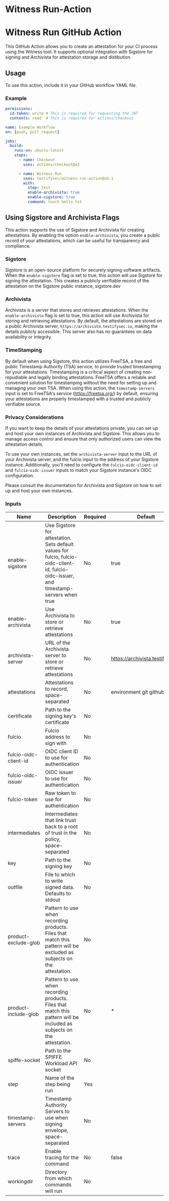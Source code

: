 # Witness Run-Action

# Witness Run GitHub Action

This GitHub Action allows you to create an attestation for your CI process using
the Witness tool. It supports optional integration with Sigstore for signing and
Archivista for attestation storage and distibution.

## Usage

To use this action, include it in your GitHub workflow YAML file.

### Example

```yaml
permissions:
  id-token: write # This is required for requesting the JWT
  contents: read  # This is required for actions/checkout

name: Example Workflow
on: [push, pull_request]

jobs:
  build:
    runs-on: ubuntu-latest
    steps:
      - name: Checkout
        uses: actions/checkout@v2

      - name: Witness Run
        uses: testifysec/witness-run-action@v0.1
        with:
          step: test
          enable-archivista: true
          enable-sigstore: true
          command: touch hello.txt
```

## Using Sigstore and Archivista Flags
This action supports the use of Sigstore and Archivista for creating attestations.
By enabling the option `enable-archivista`, you create a public record of your
attestations, which can be useful for transparency and compliance.

### Sigstore
Sigstore is an open-source platform for securely signing software artifacts. When
the `enable-sigstore` flag is set to true, this action will use Sigstore for signing
the attestation. This creates a publicly verifiable record of the attestation on
the Sigstore public instance, sigstore.dev

### Archivista
Archivista is a server that stores and retrieves attestations. When the `enable-archivista`
flag is set to true, this action will use Archivista for storing and retrieving
attestations. By default, the attestations are stored on a public Archivista server,
`https://archivista.testifysec.io`, making the details publicly accessible. This server
also has no guarantees on data availability or integrity.

### TimeStamping

By default when using Sigstore, this action utilizes FreeTSA, a free and public
Timestamp Authority (TSA) service, to provide trusted timestamping for your
attestations. Timestamping is a critical aspect of creating non-repudiable and
legally binding attestations. FreeTSA offers a reliable and convenient solution for
timestamping without the need for setting up and managing your own TSA. When using
this action, the `timestamp-servers` input is set to FreeTSA's service (https://freetsa.org/)
by default, ensuring your attestations are properly timestamped with a trusted and
publicly verifiable source.

### Privacy Considerations
If you want to keep the details of your attestations private, you can set up
and host your own instances of Archivista and Sigstore. This allows you to manage
access control and ensure that only authorized users can view the attestation details.

To use your own instances, set the `archivista-server` input to the URL of your
Archivista server, and the fulcio input to the address of your Sigstore instance.
Additionally, you'll need to configure the `fulcio-oidc-client-id` and `fulcio-oidc-issuer`
inputs to match your Sigstore instance's OIDC configuration.

Please consult the documentation for Archivista and Sigstore on how to set up and
host your own instances.


### Inputs

| Name                     | Description                                                                                          | Required | Default                               |
| ------------------------ | ---------------------------------------------------------------------------------------------------- | -------- | ------------------------------------- |
| enable-sigstore             | Use Sigstore for attestation. Sets default values for fulcio, fulcio-oidc-client-id, fulcio-oidc-issuer, and timestamp-servers when true | No       | true |
| enable-archivista        | Use Archivista to store or retrieve attestations                                                     | No       | true                                 | true |
| archivista-server        | URL of the Archivista server to store or retrieve attestations                                      | No       | <https://archivista.testifysec.io>      |
| attestations             | Attestations to record, space-separated                                                              | No       | environment git github                      |
| certificate              | Path to the signing key's certificate                                                                | No       |                                       |
| fulcio                   | Fulcio address to sign with                                                                          | No       |                                       |
| fulcio-oidc-client-id    | OIDC client ID to use for authentication                                                             | No       |                                       |
| fulcio-oidc-issuer       | OIDC issuer to use for authentication                                                                | No       |                                       |
| fulcio-token             | Raw token to use for authentication                                                                  | No       |                                       |
| intermediates            | Intermediates that link trust back to a root of trust in the policy, space-separated                | No       |                                       |
| key                      | Path to the signing key                                                                              | No       |                                       |
| outfile                  | File to which to write signed data. Defaults to stdout                                               | No       |                                       |
| product-exclude-glob     | Pattern to use when recording products. Files that match this pattern will be excluded as subjects on the attestation. | No       |                                       |
| product-include-glob     | Pattern to use when recording products. Files that match this pattern will be included as subjects on the attestation. | No       | *                                     |
| spiffe-socket            | Path to the SPIFFE Workload API socket                                                               | No       |                                       |
| step                     | Name of the step being run                                                                           | Yes      |                                       |
| timestamp-servers        | Timestamp Authority Servers to use when signing envelope, space-separated                           | No       |                                       |
| trace                    | Enable tracing for the command                                                                       | No       | false                                 |
| workingdir               | Directory from which commands will run                                                               | No       |                                       |

